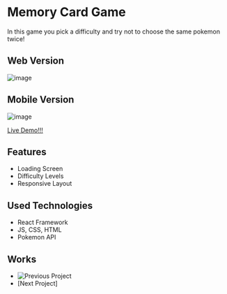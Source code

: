 # Memory Card Game 

In this game you pick a difficulty and try not to choose the same pokemon twice!
## Web Version
![image](https://github.com/whuang1101/PokeMemory/assets/91977590/8de9bd6d-3421-4c4a-8602-2e50f97152b8)
## Mobile Version
![image](https://github.com/whuang1101/PokeMemory/assets/91977590/65359d8d-e566-4a87-9769-1457cd77151e)

[Live Demo!!!](https://radiant-custard-8ef4fb.netlify.app/)

## Features
- Loading Screen
- Difficulty Levels
- Responsive Layout

## Used Technologies
- React Framework
- JS, CSS, HTML
- Pokemon API

## Works
- ![Previous Project](https://github.com/whuang1101/cv-generator)
- [Next Project]
